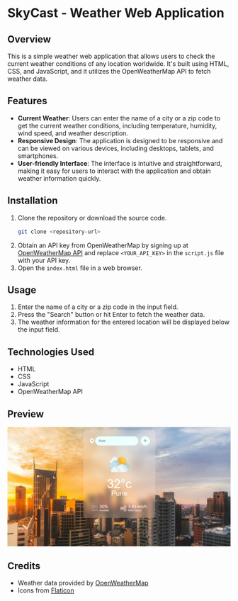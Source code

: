 # SkyCast - Weather Web Application

## Overview
This is a simple weather web application that allows users to check the current weather conditions of any location worldwide. It's built using HTML, CSS, and JavaScript, and it utilizes the OpenWeatherMap API to fetch weather data.

## Features
- **Current Weather**: Users can enter the name of a city or a zip code to get the current weather conditions, including temperature, humidity, wind speed, and weather description.
- **Responsive Design**: The application is designed to be responsive and can be viewed on various devices, including desktops, tablets, and smartphones.
- **User-friendly Interface**: The interface is intuitive and straightforward, making it easy for users to interact with the application and obtain weather information quickly.

## Installation
1. Clone the repository or download the source code.
   ```bash
   git clone <repository-url>
   ```
2. Obtain an API key from OpenWeatherMap by signing up at [OpenWeatherMap API](https://openweathermap.org/api) and replace `<YOUR_API_KEY>` in the `script.js` file with your API key.
3. Open the `index.html` file in a web browser.

## Usage
1. Enter the name of a city or a zip code in the input field.
2. Press the "Search" button or hit Enter to fetch the weather data.
3. The weather information for the entered location will be displayed below the input field.

## Technologies Used
- HTML
- CSS
- JavaScript
- OpenWeatherMap API

## Preview
![Weather Web Application Preview](Preview.png)

## Credits
- Weather data provided by [OpenWeatherMap](https://openweathermap.org/)
- Icons from [Flaticon](https://www.flaticon.com/)

